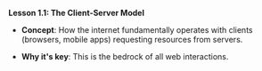 **Lesson 1.1: The Client-Server Model**

- **Concept**: How the internet fundamentally operates with clients (browsers, mobile apps) requesting resources from servers.  
    
- **Why it's key**: This is the bedrock of all web interactions.
  
